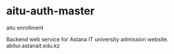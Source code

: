 # aitu-auth-master
 aitu enrollment

Backend web service for Astana IT university admission website. 
abitur.astanait.edu.kz
